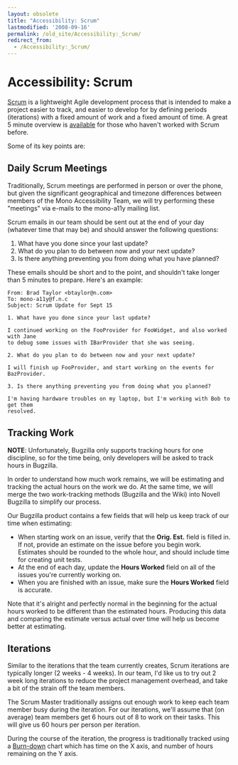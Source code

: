 ```yaml
---
layout: obsolete
title: "Accessibility: Scrum"
lastmodified: '2008-09-16'
permalink: /old_site/Accessibility:_Scrum/
redirect_from:
  - /Accessibility:_Scrum/
---
```


Accessibility: Scrum
====================

[Scrum](http://en.wikipedia.org/wiki/Scrum_(development)) is a lightweight Agile development process that is intended to make a project easier to track, and easier to develop for by defining periods (iterations) with a fixed amount of work and a fixed amount of time. A great 5 minute overview is [available](http://www.softhouse.se/Uploades/Scrum_eng_webb.pdf) for those who haven't worked with Scrum before.

Some of its key points are:

Daily Scrum Meetings
--------------------

Traditionally, Scrum meetings are performed in person or over the phone, but given the significant geographical and timezone differences between members of the Mono Accessibility Team, we will try performing these "meetings" via e-mails to the mono-a11y mailing list.

Scrum emails in our team should be sent out at the end of your day (whatever time that may be) and should answer the following questions:

1.  What have you done since your last update?
2.  What do you plan to do between now and your next update?
3.  Is there anything preventing you from doing what you have planned?

These emails should be short and to the point, and shouldn't take longer than 5 minutes to prepare. Here's an example:

    From: Brad Taylor <btaylor@n.com>
    To: mono-a11y@f.n.c
    Subject: Scrum Update for Sept 15

    1. What have you done since your last update?

    I continued working on the FooProvider for FooWidget, and also worked with Jane
    to debug some issues with IBarProvider that she was seeing.

    2. What do you plan to do between now and your next update?

    I will finish up FooProvider, and start working on the events for BazProvider.

    3. Is there anything preventing you from doing what you planned?

    I'm having hardware troubles on my laptop, but I'm working with Bob to get them
    resolved.

Tracking Work
-------------

**NOTE**: Unfortunately, Bugzilla only supports tracking hours for one discipline, so for the time being, only developers will be asked to track hours in Bugzilla.

In order to understand how much work remains, we will be estimating and tracking the actual hours on the work we do. At the same time, we will merge the two work-tracking methods (Bugzilla and the Wiki) into Novell Bugzilla to simplify our process.

Our Bugzilla product contains a few fields that will help us keep track of our time when estimating:

-   When starting work on an issue, verify that the **Orig. Est.** field is filled in. If not, provide an estimate on the issue before you begin work. Estimates should be rounded to the whole hour, and should include time for creating unit tests.
-   At the end of each day, update the **Hours Worked** field on all of the issues you're currently working on.
-   When you are finished with an issue, make sure the **Hours Worked** field is accurate.

Note that it's alright and perfectly normal in the beginning for the actual hours worked to be different than the estimated hours. Producing this data and comparing the estimate versus actual over time will help us become better at estimating.

Iterations
----------

Similar to the iterations that the team currently creates, Scrum iterations are typically longer (2 weeks - 4 weeks). In our team, I'd like us to try out 2 week long iterations to reduce the project management overhead, and take a bit of the strain off the team members.

The Scrum Master traditionally assigns out enough work to keep each team member busy during the iteration. For our iterations, we'll assume that (on average) team members get 6 hours out of 8 to work on their tasks. This will give us 60 hours per person per iteration.

During the course of the iteration, the progress is traditionally tracked using a [Burn-down](http://en.wikipedia.org/wiki/Burn_down_chart) chart which has time on the X axis, and number of hours remaining on the Y axis.

